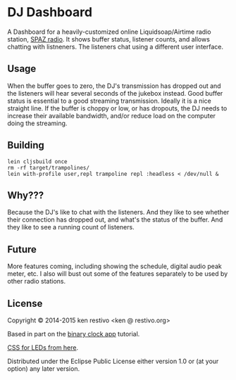 # DJ Dashboard

A Dashboard for a heavily-customized online Liquidsoap/Airtime radio station, [SPAZ radio](http://spaz.org/radio). It shows buffer status, listener counts, and allows chatting with listneners. The listeners chat using a different user interface.

## Usage

When the buffer goes to zero, the DJ's transmission has dropped out and the listeners will hear several seconds of the jukebox instead. Good buffer status is essential to a good streaming transmission. Ideally it is a nice straight line. If the buffer is choppy or low, or has dropouts, the DJ needs to increase their available bandwidth, and/or reduce load on the computer doing the streaming.


## Building

```shell
lein cljsbuild once
rm -rf target/trampolines/
lein with-profile user,repl trampoline repl :headless < /dev/null &
```

## Why???

Because the DJ's like to chat with the listeners. And they like to see whether their connection has dropped out, and what's the status of the buffer. And they like to see a running count of listeners.

## Future

More features coming, including showing the schedule, digital audio peak meter, etc. I also will bust out some of the features separately to be used by other radio stations.

## License

Copyright © 2014-2015 ken restivo <ken @ restivo.org>

Based in part on the [binary clock app](https://github.com/fredyr/binclock) tutorial.

[CSS for LEDs from here](https://github.com/aus/led.css).

Distributed under the Eclipse Public License either version 1.0 or (at your option) any later version.
